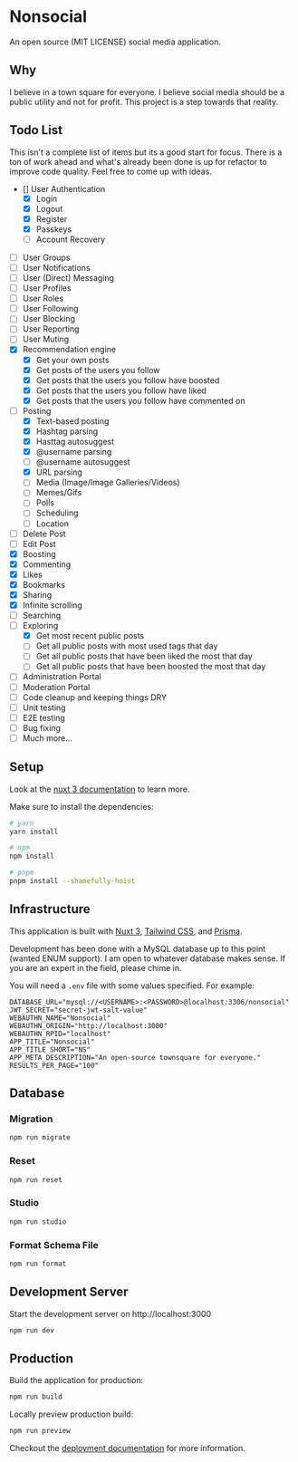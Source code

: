 # Nonsocial

An open source (MIT LICENSE) social media application.

## Why

I believe in a town square for everyone. I believe social media should be a public utility and not for profit. This project is a step towards that reality.

## Todo List

This isn't a complete list of items but its a good start for focus. There is a ton of work ahead and what's already been done is up for refactor to improve code quality. Feel free to come up with ideas.

- [] User Authentication
  - [X] Login
  - [X] Logout
  - [X] Register
  - [X] Passkeys
  - [ ] Account Recovery
- [ ] User Groups
- [ ] User Notifications
- [ ] User (Direct) Messaging
- [ ] User Profiles
- [ ] User Roles
- [ ] User Following
- [ ] User Blocking
- [ ] User Reporting
- [ ] User Muting
- [x] Recommendation engine
  - [x] Get your own posts
  - [x] Get posts of the users you follow
  - [x] Get posts that the users you follow have boosted
  - [x] Get posts that the users you follow have liked
  - [x] Get posts that the users you follow have commented on
- [ ] Posting
  - [x] Text-based posting
  - [x] Hashtag parsing
  - [x] Hasttag autosuggest
  - [x] @username parsing
  - [ ] @username autosuggest
  - [x] URL parsing
  - [ ] Media (Image/Image Galleries/Videos)
  - [ ] Memes/Gifs
  - [ ] Polls
  - [ ] Scheduling
  - [ ] Location
- [ ] Delete Post
- [ ] Edit Post
- [x] Boosting
- [x] Commenting
- [x] Likes
- [x] Bookmarks
- [x] Sharing
- [x] Infinite scrolling
- [ ] Searching
- [ ] Exploring
  - [x] Get most recent public posts
  - [ ] Get all public posts with most used tags that day
  - [ ] Get all public posts that have been liked the most that day
  - [ ] Get all public posts that have been boosted the most that day
- [ ] Administration Portal
- [ ] Moderation Portal
- [ ] Code cleanup and keeping things DRY
- [ ] Unit testing
- [ ] E2E testing
- [ ] Bug fixing
- [ ] Much more...

## Setup

Look at the [nuxt 3 documentation](https://v3.nuxtjs.org) to learn more.

Make sure to install the dependencies:

```bash
# yarn
yarn install

# npm
npm install

# pnpm
pnpm install --shamefully-hoist
```

## Infrastructure

This application is built with [Nuxt 3](https://http://nuxt.com), [Tailwind CSS](https://http://tailwindcss.com), and [Prisma](https://www.prisma.io). 

Development has been done with a MySQL database up to this point (wanted ENUM support). I am open to whatever database makes sense. If you are an expert in the field, please chime in.

You will need a `.env` file with some values specified. For example:

```
DATABASE_URL="mysql://<USERNAME>:<PASSWORD>@localhost:3306/nonsocial"
JWT_SECRET="secret-jwt-salt-value"
WEBAUTHN_NAME="Nonsocial"
WEBAUTHN_ORIGIN="http://localhost:3000"
WEBAUTHN_RPID="localhost"
APP_TITLE="Nonsocial"
APP_TITLE_SHORT="NS"
APP_META_DESCRIPTION="An open-source townsquare for everyone."
RESULTS_PER_PAGE="100"
```

## Database

### Migration

```bash
npm run migrate
```

### Reset

```bash
npm run reset
```

### Studio

```bash
npm run studio
```

### Format Schema File

```bash
npm run format
```

## Development Server

Start the development server on http://localhost:3000

```bash
npm run dev
```

## Production

Build the application for production:

```bash
npm run build
```

Locally preview production build:

```bash
npm run preview
```

Checkout the [deployment documentation](https://v3.nuxtjs.org/guide/deploy/presets) for more information.
